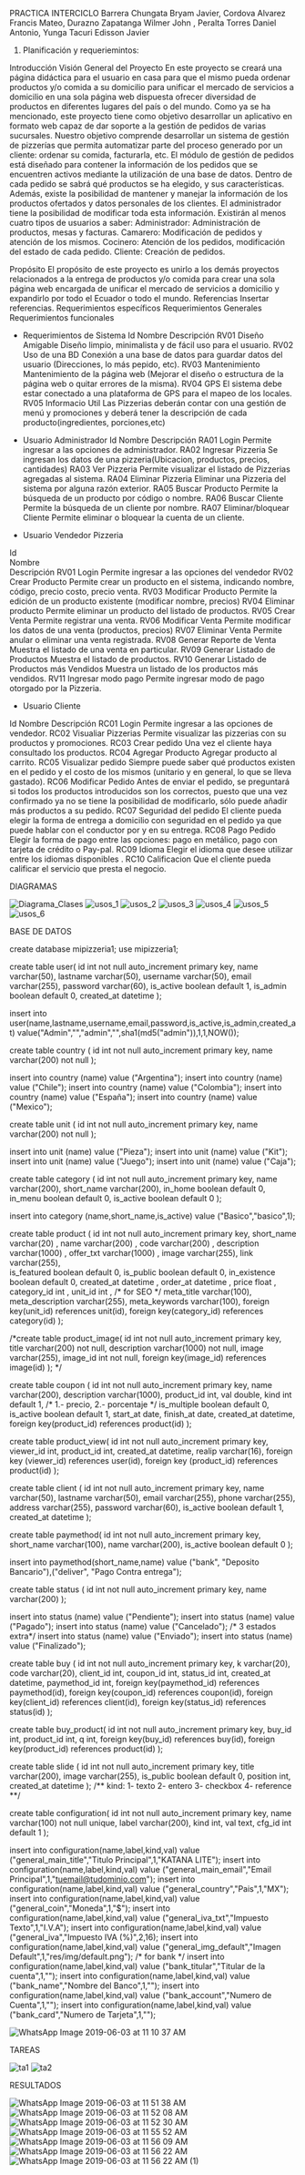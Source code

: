 PRACTICA INTERCICLO
Barrera Chungata Bryam Javier, Cordova Alvarez Francis Mateo, Durazno Zapatanga Wilmer John , Peralta Torres Daniel Antonio, Yunga Tacuri Edisson Javier

1. Planificación y requeriemintos:

Introducción
Visión General del Proyecto
En este proyecto se creará una página didáctica para el usuario en casa para que el mismo pueda ordenar productos y/o comida a su domicilio para unificar el mercado de servicios a domicilio en una sola página web dispuesta ofrecer diversidad de productos en diferentes lugares del país o del mundo. 
Como ya se ha mencionado, este proyecto tiene como objetivo desarrollar un aplicativo en formato web capaz de dar soporte a la gestión de pedidos de varias sucursales. Nuestro objetivo comprende desarrollar un sistema de gestión de pizzerías que permita automatizar parte del proceso generado por un cliente: ordenar su comida, facturarla, etc.
El módulo de gestión de pedidos está diseñado para contener la información de los pedidos que se encuentren activos mediante la utilización de una base de datos. Dentro de cada pedido se sabrá qué productos se ha elegido, y sus características. Además, existe la posibilidad de mantener y manejar la información de los productos ofertados y datos personales de los clientes. El administrador tiene la posibilidad de modificar toda esta información. Existirán al menos cuatro tipos de usuarios a saber:
Administrador: Administración de productos, mesas y facturas.
Camarero: Modificación de pedidos y atención de los mismos.
Cocinero: Atención de los pedidos, modificación del estado de cada pedido.
Cliente: Creación de pedidos.

Propósito
El propósito de este proyecto es unirlo a los demás proyectos relacionados a la entrega de productos y/o comida para crear una sola página web encargada de unificar el mercado de servicios a domicilio y expandirlo por todo el Ecuador o todo el mundo.
Referencias
Insertar referencias.
Requerimientos específicos
Requerimientos Generales
Requerimientos funcionales

-	Requerimientos de Sistema
Id	Nombre	Descripción
RV01	Diseño Amigable	Diseño limpio, minimalista y de fácil uso para el usuario.
RV02	Uso de una BD	Conexión a una base de datos para guardar datos del usuario  (Direcciones, lo más pepido, etc).
RV03	Mantenimiento	Mantenimiento de la página web (Mejorar el diseño o estructura de la página web o quitar errores de la misma).
RV04	GPS	El sistema debe estar conectado a una plataforma de GPS para el mapeo de los locales.
RV05	Informacio Util	Las Pizzerias deberán contar con una gestión de menú y promociones y     deberá tener la descripción de cada producto(ingredientes, porciones,etc)


-	Usuario Administrador
Id	Nombre	Descripción
RA01	Login	Permite ingresar a las opciones de administrador.
RA02	Ingresar Pizzeria	Se ingresan los datos de una pizzeria(Ubicacion, productos, precios, cantidades)
RA03	Ver Pizzeria	Permite visualizar el listado de Pizzerias agregadas al sistema.
RA04	Eliminar Pizzeria	Eliminar una Pizzeria del sistema por alguna razón exterior.
RA05	Buscar Producto	Permite la búsqueda de un producto por código o nombre.
RA06	Buscar Cliente	Permite la búsqueda de un cliente por nombre.
RA07	Eliminar/bloquear Cliente	Permite eliminar o bloquear la cuenta de un cliente.


-	Usuario Vendedor Pizzeria


Id	
Nombre	
Descripción
RV01	Login	Permite ingresar a las opciones del vendedor
RV02	Crear Producto	Permite crear un producto en el sistema, indicando nombre, código, precio costo, precio venta.
RV03	Modificar Producto	Permite la edición de un producto existente (modificar nombre, precios)
RV04	Eliminar producto	Permite eliminar un producto del listado de productos.
RV05	Crear Venta	Permite registrar una venta.
RV06	Modificar Venta	Permite modificar los datos de una venta (productos, precios)
RV07	Eliminar Venta	Permite anular o eliminar una venta registrada.
RV08	Generar Reporte de Venta	Muestra el listado de una venta en particular.
RV09	Generar Listado de Productos	Muestra el listado de productos.
RV10	Generar Listado de Productos más Vendidos	Muestra un listado de los productos más vendidos.
RV11	Ingresar modo pago	Permite ingresar modo de pago otorgado por la Pizzeria. 


-	Usuario Cliente

Id	Nombre	Descripción
RC01	Login	Permite ingresar a las opciones de vendedor.
RC02	Visualiar Pizzerias	Permite visualizar las pizzerias con su productos y promociones.
RC03	Crear pedido	Una vez el cliente haya consultado los productos.
RC04	Agregar Producto	Agregar producto al carrito.
RC05	Visualizar pedido	Siempre puede saber qué productos existen en el pedido y el costo de los mismos (unitario y en general, lo que se lleva gastado).
RC06	Modificar Pedido	Antes de enviar el pedido, se preguntará si todos los productos introducidos son los correctos, puesto que una vez confirmado ya no se tiene la posibilidad de modificarlo, sólo puede añadir más productos a su pedido.
RC07	Seguridad del pedido	El cliente pueda elegir la forma de entrega a domicilio con seguridad en el pedido ya que puede hablar con el conductor por y en su entrega.
RC08	Pago Pedido	Elegir la forma de pago entre las opciones: pago en metálico, pago con tarjeta de crédito o Pay-pal.
RC09	Idioma	Elegir el idioma que desee utilizar entre los idiomas disponibles .
RC10	Calificacion	Que el cliente pueda calificar el servicio que presta el negocio. 

DIAGRAMAS

![Diagrama_Clases](https://user-images.githubusercontent.com/34029227/58815936-27ec0280-85ee-11e9-916a-a7ae165967cf.png)
![usos_1](https://user-images.githubusercontent.com/34029227/58815937-27ec0280-85ee-11e9-945d-f78de0a8f414.png)
![usos_2](https://user-images.githubusercontent.com/34029227/58815938-27ec0280-85ee-11e9-856a-274805ca41b3.png)
![usos_3](https://user-images.githubusercontent.com/34029227/58815939-28849900-85ee-11e9-817c-f1258cad140c.png)
![usos_4](https://user-images.githubusercontent.com/34029227/58815940-28849900-85ee-11e9-85ef-8e7f6e42017f.png)
![usos_5](https://user-images.githubusercontent.com/34029227/58815942-28849900-85ee-11e9-9435-c668efa71e26.png)
![usos_6](https://user-images.githubusercontent.com/34029227/58815944-291d2f80-85ee-11e9-9469-f459488b714c.png)


BASE DE DATOS

create database mipizzeria1;
use mipizzeria1;

create table user(
	id int not null auto_increment primary key,
	name varchar(50),
	lastname varchar(50),
	username varchar(50),
	email varchar(255),
	password varchar(60),
	is_active boolean default 1,
	is_admin boolean default 0,
	created_at datetime
);


insert into user(name,lastname,username,email,password,is_active,is_admin,created_at) value("Admin","","admin","",sha1(md5("admin")),1,1,NOW());

create table country (
	id int not null auto_increment primary key,
	name varchar(200) not null
);

insert into country (name) value ("Argentina");
insert into country (name) value ("Chile");
insert into country (name) value ("Colombia");
insert into country (name) value ("España");
insert into country (name) value ("Mexico");


create table unit (
	id int not null auto_increment primary key,
	name varchar(200) not null
);

insert into unit (name) value ("Pieza");
insert into unit (name) value ("Kit");
insert into unit (name) value ("Juego");
insert into unit (name) value ("Caja");



create table category (
	id int not null auto_increment primary key,
	name varchar(200),
	short_name varchar(200),
	in_home boolean default 0,
	in_menu boolean default 0,
	is_active boolean default 0
);

insert into category (name,short_name,is_active) value ("Basico","basico",1);


create table product (
	id int not null auto_increment primary key,
	short_name varchar(20) ,
	name varchar(200) ,
	code varchar(200) ,
	description varchar(1000) ,
	offer_txt varchar(1000) ,
	image varchar(255),	
	link varchar(255),	
	is_featured boolean  default 0,
	is_public boolean  default 0,
	in_existence boolean  default 0,
	created_at datetime ,
	order_at datetime ,
	price float ,
	category_id int ,
	unit_id int ,
	/* for SEO */
	meta_title varchar(100),
	meta_description varchar(255),
	meta_keywords varchar(100),
	foreign key(unit_id) references unit(id),
	foreign key(category_id) references category(id)
);

/*create table product_image(
	id int not null auto_increment primary key,
	title varchar(200) not null,
	description varchar(1000) not null,
	image varchar(255),	
	image_id int not null,
	foreign key(image_id) references image(id)
);
*/

create table coupon (
	id int not null auto_increment primary key,
	name varchar(200),
	description varchar(1000),
	product_id int,
	val double,
	kind int default 1, /* 1.- precio, 2.- porcentaje */
	is_multiple boolean default 0,
	is_active boolean default 1,
	start_at date,
	finish_at date,
	created_at datetime,
	foreign key(product_id) references product(id)
);


create table product_view(
	id int not null auto_increment primary key,
	viewer_id int,
	product_id int,
	created_at datetime,
	realip varchar(16),
	foreign key (viewer_id) references user(id),
	foreign key (product_id) references product(id)
);

create table client (
	id int not null auto_increment primary key,
	name varchar(50),
	lastname varchar(50),
	email varchar(255),
	phone varchar(255),
	address varchar(255),
	password varchar(60),
	is_active boolean default 1,
	created_at datetime
);

create table paymethod(
	id int not null auto_increment primary key,
	short_name varchar(100),
	name varchar(200),
	is_active boolean default 0	
);

insert into paymethod(short_name,name) value ("bank", "Deposito Bancario"),("deliver", "Pago Contra entrega");


create table status (
	id int not null auto_increment primary key,
	name varchar(200)
);

insert into status (name) value ("Pendiente");
insert into status (name) value ("Pagado");
insert into status (name) value ("Cancelado");
/* 3 estados extra*/
insert into status (name) value ("Enviado");
insert into status (name) value ("Finalizado");



create table buy (
	id int not null auto_increment primary key,
	k varchar(20),
	code varchar(20),
	client_id int,
	coupon_id int,
	status_id int,
	created_at datetime,
	paymethod_id int,
	foreign key(paymethod_id) references paymethod(id),
	foreign key(coupon_id) references coupon(id),
	foreign key(client_id) references client(id),
	foreign key(status_id) references status(id)
);

create table buy_product(
	id int not null auto_increment primary key,
	buy_id int,
	product_id int,
	q int,
	foreign key(buy_id) references buy(id),
	foreign key(product_id) references product(id)
);


create table slide (
	id int not null auto_increment primary key,
	title varchar(200),
	image varchar(255),	
	is_public boolean default 0,
	position int,
	created_at datetime
);
/**
kind:
1- texto
2- entero
3- checkbox
4- reference
**/


create table configuration(
	id int not null auto_increment primary key,
	name varchar(100) not null unique,
	label varchar(200),
	kind int,
	val text,
	cfg_id int default 1
);

insert into configuration(name,label,kind,val) value ("general_main_title","Titulo Principal",1,"KATANA LITE");
insert into configuration(name,label,kind,val) value ("general_main_email","Email Principal",1,"tuemail@tudominio.com");
insert into configuration(name,label,kind,val) value ("general_country","Pais",1,"MX");
insert into configuration(name,label,kind,val) value ("general_coin","Moneda",1,"$");
insert into configuration(name,label,kind,val) value ("general_iva_txt","Impuesto Texto",1,"I.V.A");
insert into configuration(name,label,kind,val) value ("general_iva","Impuesto IVA (%)",2,16);
insert into configuration(name,label,kind,val) value ("general_img_default","Imagen Default",1,"res/img/default.png");
/* for bank */
insert into configuration(name,label,kind,val) value ("bank_titular","Titular de la cuenta",1,"");
insert into configuration(name,label,kind,val) value ("bank_name","Nombre del Banco",1,"");
insert into configuration(name,label,kind,val) value ("bank_account","Numero de Cuenta",1,"");
insert into configuration(name,label,kind,val) value ("bank_card","Numero de Tarjeta",1,"");

 


![WhatsApp Image 2019-06-03 at 11 10 37 AM](https://user-images.githubusercontent.com/34029227/58817057-77333280-85f0-11e9-97ed-a3e22a451b88.jpeg)



TAREAS

![ta1](https://user-images.githubusercontent.com/34029227/58816156-874a1280-85ee-11e9-8466-794a4eb71daf.PNG)
![ta2](https://user-images.githubusercontent.com/34029227/58816158-874a1280-85ee-11e9-8c74-d18608b12dec.PNG)

RESULTADOS

![WhatsApp Image 2019-06-03 at 11 51 38 AM](https://user-images.githubusercontent.com/34029227/58819531-0ee74f80-85f6-11e9-8ee8-e6c8e4766ce0.jpeg)
![WhatsApp Image 2019-06-03 at 11 52 08 AM](https://user-images.githubusercontent.com/34029227/58819588-2fafa500-85f6-11e9-8ddd-34405e21c2b4.jpeg)
![WhatsApp Image 2019-06-03 at 11 52 30 AM](https://user-images.githubusercontent.com/34029227/58819642-4c4bdd00-85f6-11e9-87cf-2e273728a78e.jpeg)
![WhatsApp Image 2019-06-03 at 11 55 52 AM](https://user-images.githubusercontent.com/34029227/58819823-a8166600-85f6-11e9-8d31-78bd63c04b38.jpeg)
![WhatsApp Image 2019-06-03 at 11 56 09 AM](https://user-images.githubusercontent.com/34029227/58819839-b5335500-85f6-11e9-9c43-e527325949b8.jpeg)
![WhatsApp Image 2019-06-03 at 11 56 22 AM](https://user-images.githubusercontent.com/34029227/58819871-c2504400-85f6-11e9-8676-2814fed29510.jpeg)
![WhatsApp Image 2019-06-03 at 11 56 22 AM (1)](https://user-images.githubusercontent.com/34029227/58819883-cbd9ac00-85f6-11e9-91c1-3e857d2a26a6.jpeg)


